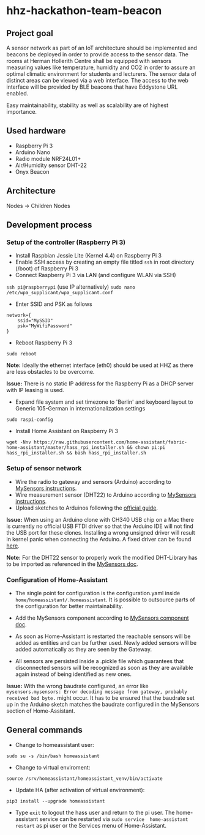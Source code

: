 # hhz-hackathon-team-beacon

## Project goal

A sensor network as part of an IoT architecture should be implemented and beacons be deployed in order to provide access to the sensor data. The rooms at Herman Hollerith Centre shall be equipped with sensors measuring values like temperature, humidity and CO2 in order to assure an optimal climatic environment for students and lecturers. The sensor data of distinct areas can be viewed via a web interface. The access to the web interface will be provided by BLE beacons that have Eddystone URL enabled.

Easy maintainability, stability as well as scalability are of highest importance. 


## Used hardware
- Raspberry Pi 3
- Arduino Nano
- Radio module NRF24L01+
- Air/Humidity sensor DHT-22
- Onyx Beacon

## Architecture

Nodes -> Children Nodes


## Development process
### Setup of the controller (Raspberry Pi 3)
- Install Raspbian Jessie Lite (Kernel 4.4) on Raspberry Pi 3
- Enable SSH access by creating an empty file titled `ssh` in root directory (/boot) of Raspberry Pi 3
- Connect Raspberry Pi 3 via LAN (and configure WLAN via SSH)

`ssh pi@raspberrypi` (use IP alternatively)
`sudo nano /etc/wpa_supplicant/wpa_supplicant.conf`

- Enter SSID and PSK as follows
```
network={
    ssid="MySSID"
    psk="MyWifiPassword"
}
```
- Reboot Raspberry Pi 3

`sudo reboot`

**Note:** Ideally the ethernet interface (eth0) should be used at HHZ as there are less obstacles to be overcome.

**Issue:** There is no static IP address for the Raspberry Pi as a DHCP server with IP leasing is used.

- Expand file system and set timezone to 'Berlin' and keyboard layout to Generic 105-German in internationalization settings

`sudo raspi-config`

- Install Home Assistant on Raspberry Pi 3

```
wget -Nnv https://raw.githubusercontent.com/home-assistant/fabric-home-assistant/master/hass_rpi_installer.sh && chown pi:pi hass_rpi_installer.sh && bash hass_rpi_installer.sh
```

### Setup of sensor network
- Wire the radio to gateway and sensors (Arduino) according to [MySensors instructions](https://www.mysensors.org/build/connect_radio).
- Wire measurement sensor (DHT22) to Arduino according to [MySensors instructions](https://www.mysensors.org/build/humidity).
- Upload sketches to Arduinos following the [official guide](https://www.arduino.cc/en/Main/Howto).

**Issue:** When using an Arduino clone with CH340 USB chip on a Mac there is currently no official USB FTDI driver so that the Arduino IDE will not find the USB port for these clones. Installing a wrong unsigned driver will result in kernel panic when connecting the Arduino. A fixed driver can be found [here](https://github.com/MaKin211/ch340g-ch34g-ch34x-mac-os-x-driver).

**Note:** For the DHT22 sensor to properly work the modified DHT-Library has to be imported as referenced in the [MySensors doc](https://www.mysensors.org/build/humidity).


### Configuration of Home-Assistant
- The single point for configuration is the configuration.yaml inside `home/homeassistant/.homeassistant`. It is possible to outsource parts of the configuration for better maintainability.

- Add the MySensors component according to [MySensors component doc](https://home-assistant.io/components/mysensors/).

- As soon as Home-Assistant is restarted the reachable sensors will be added as entities and can be further used. Newly added sensors will be added automatically as they are seen by the Gateway.

- All sensors are persisted inside a .pickle file which guarantees that disconnected sensors will be recognized as soon as they are available again instead of being identified as new ones.

**Issue:** With the wrong baudrate configured, an error like `mysensors.mysensors: Error decoding message from gateway, probably received bad byte.` might occur. It has to be ensured that the baudrate set up in the Arduino sketch matches the baudrate configured in the MySensors section of Home-Assistant. 

## General commands
- Change to homeassistant user:

`sudo su -s /bin/bash homeassistant`

- Change to virtual enviroment:

`source /srv/homeassistant/homeassistant_venv/bin/activate`

- Update HA (after activation of virtual environment):

`pip3 install --upgrade homeassistant`

- Type `exit` to logout the hass user and return to the pi user. The home-assistant service can be restarted via `sudo service 
home-assistant restart` as pi user or the Services menu of Home-Assistant.
